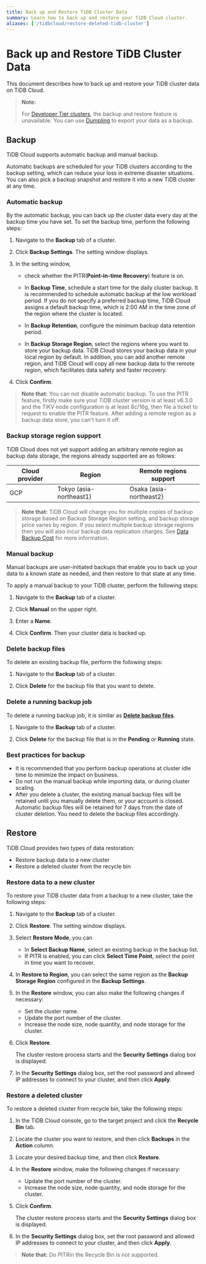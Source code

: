 ```yaml
---
title: Back up and Restore TiDB Cluster Data
summary: Learn how to back up and restore your TiDB Cloud cluster.
aliases: ['/tidbcloud/restore-deleted-tidb-cluster']
---
```


# Back up and Restore TiDB Cluster Data

This document describes how to back up and restore your TiDB cluster data on TiDB Cloud.

> **Note:**
>
> For [Developer Tier clusters](/tidb-cloud/select-cluster-tier.md#developer-tier), the backup and restore feature is unavailable. You can use [Dumpling](https://docs.pingcap.com/tidb/stable/dumpling-overview) to export your data as a backup.

## Backup

TiDB Cloud supports automatic backup and manual backup.

Automatic backups are scheduled for your TiDB clusters according to the backup setting, which can reduce your loss in extreme disaster situations. You can also pick a backup snapshot and restore it into a new TiDB cluster at any time.

### Automatic backup

By the automatic backup, you can back up the cluster data every day at the backup time you have set. To set the backup time, perform the following steps:

1. Navigate to the **Backup** tab of a cluster.

2. Click **Backup Settings**. The setting window displays.

3. In the setting window,

    - check whether the PITR(**Point-in-time Recovery**) feature is on.

    - In **Backup Time**, schedule a start time for the daily cluster backup. It is recommended to schedule automatic backup at the low workload period. If you do not specify a preferred backup time, TiDB Cloud assigns a default backup time, which is 2:00 AM in the time zone of the region where the cluster is located.

    - In **Backup Retention**, configure the minimum backup data retention period.

    - In **Backup Storage Region**, select the regions where you want to store your backup data. TiDB Cloud stores your backup data in your local region by default. In addition, you can add another remote region, and TiDB Cloud will copy all new backup data to the remote region, which facilitates data safety and faster recovery.

4. Click **Confirm**.

> **Note that:**
> You can not disable automatic backup.
> To use the PITR feature, firstly make sure your TiDB cluster version is at least v6.3.0 and the TiKV node configuration is at least 8c/16g, then file a ticket to request to enable the PITR feature.
> After adding a remote region as a backup data store, you can't turn it off.

### Backup storage region support

TiDB Cloud does not yet support adding an arbitrary remote region as backup data storage, the regions already supported are as follows:

| Cloud provider | Region                      | Remote regions support   |
|----------------|-----------------------------|--------------------------|
| GCP            | Tokyo (asia-northeast1)     | Osaka (asia-northeast2)  |

> **Note that:**
> TiDB Cloud will charge you for multiple copies of backup storage based on Backup Storage Region setting, and backup storage price varies by region.
> If you select multiple backup storage regions then you will also incur backup data replication charges.
> See [Data Backup Cost](https://en.pingcap.com/tidb-cloud-pricing-details/#data-backup-cost) for more information.

### Manual backup

Manual backups are user-initiated backups that enable you to back up your data to a known state as needed, and then restore to that state at any time.

To apply a manual backup to your TiDB cluster, perform the following steps:

1. Navigate to the **Backup** tab of a cluster.

2. Click **Manual** on the upper right.

3. Enter a **Name**.

4. Click **Confirm**. Then your cluster data is backed up.

### Delete backup files

To delete an existing backup file, perform the following steps:

1. Navigate to the **Backup** tab of a cluster.

2. Click **Delete** for the backup file that you want to delete.

### Delete a running backup job

To delete a running backup job, it is similar as [**Delete backup files**](#delete-backup-files).

1. Navigate to the **Backup** tab of a cluster.

2. Click **Delete** for the backup file that is in the **Pending** or **Running** state.

### Best practices for backup

- It is recommended that you perform backup operations at cluster idle time to minimize the impact on business.
- Do not run the manual backup while importing data, or during cluster scaling.
- After you delete a cluster, the existing manual backup files will be retained until you manually delete them, or your account is closed. Automatic backup files will be retained for 7 days from the date of cluster deletion. You need to delete the backup files accordingly.

## Restore

TiDB Cloud provides two types of data restoration:

- Restore backup data to a new cluster
- Restore a deleted cluster from the recycle bin

### Restore data to a new cluster

To restore your TiDB cluster data from a backup to a new cluster, take the following steps:

1. Navigate to the **Backup** tab of a cluster.

2. Click **Restore**. The setting window displays.

3. Select **Restore Mode**, you can

    - In **Select Backup Name**, select an existing backup in the backup list.
    - If PITR is enabled, you can click **Select Time Point**, select the point in time you want to recover.

4. In **Restore to Region**, you can select the same region as the **Backup Storage Region** configured in the **Backup Settings**.

5. In the **Restore** window, you can also make the following changes if necessary:

    - Set the cluster name.
    - Update the port number of the cluster.
    - Increase the node size, node quantity, and node storage for the cluster.

6. Click **Restore**.

   The cluster restore process starts and the **Security Settings** dialog box is displayed.

7. In the **Security Settings** dialog box, set the root password and allowed IP addresses to connect to your cluster, and then click **Apply**.

### Restore a deleted cluster

To restore a deleted cluster from recycle bin, take the following steps:

1. In the TiDB Cloud console, go to the target project and click the **Recycle Bin** tab.
2. Locate the cluster you want to restore, and then click **Backups** in the **Action** column.
3. Locate your desired backup time, and then click **Restore**.
4. In the **Restore** window, make the following changes if necessary:

    - Update the port number of the cluster.
    - Increase the node size, node quantity, and node storage for the cluster.

5. Click **Confirm**.

   The cluster restore process starts and the **Security Settings** dialog box is displayed.

6. In the **Security Settings** dialog box, set the root password and allowed IP addresses to connect to your cluster, and then click **Apply**.

> **Note that:** Do PITRin the Recycle Bin is not supported.

